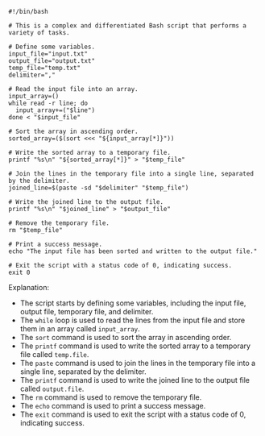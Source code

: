 ```shell
#!/bin/bash

# This is a complex and differentiated Bash script that performs a variety of tasks.

# Define some variables.
input_file="input.txt"
output_file="output.txt"
temp_file="temp.txt"
delimiter=","

# Read the input file into an array.
input_array=()
while read -r line; do
  input_array+=("$line")
done < "$input_file"

# Sort the array in ascending order.
sorted_array=($(sort <<< "${input_array[*]}"))

# Write the sorted array to a temporary file.
printf "%s\n" "${sorted_array[*]}" > "$temp_file"

# Join the lines in the temporary file into a single line, separated by the delimiter.
joined_line=$(paste -sd "$delimiter" "$temp_file")

# Write the joined line to the output file.
printf "%s\n" "$joined_line" > "$output_file"

# Remove the temporary file.
rm "$temp_file"

# Print a success message.
echo "The input file has been sorted and written to the output file."

# Exit the script with a status code of 0, indicating success.
exit 0
```

Explanation:

* The script starts by defining some variables, including the input file, output file, temporary file, and delimiter.
* The `while` loop is used to read the lines from the input file and store them in an array called `input_array`.
* The `sort` command is used to sort the array in ascending order.
* The `printf` command is used to write the sorted array to a temporary file called `temp.file`.
* The `paste` command is used to join the lines in the temporary file into a single line, separated by the delimiter.
* The `printf` command is used to write the joined line to the output file called `output.file`.
* The `rm` command is used to remove the temporary file.
* The `echo` command is used to print a success message.
* The `exit` command is used to exit the script with a status code of 0, indicating success.